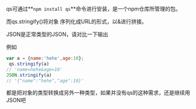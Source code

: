 qs可通过**`npm install qs`**命令进行安装，是一个npm仓库所管理的包。

而qs.stringify()将对象 序列化成URL的形式，以&进行拼接。

JSON是正常类型的JSON，请对比一下输出

例如

```js
var a = {name:'hehe',age:10};
 qs.stringify(a)
// 'name=hehe&age=10'
JSON.stringify(a)
// '{"name":"hehe","age":10}'
```

都是把对象的类型转换成另外一种类型，如果并没有qs的这种需求，还是继续用JSON吧